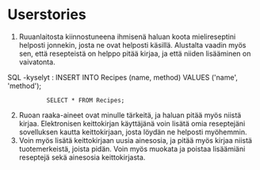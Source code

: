 # Userstories
1. Ruuanlaitosta kiinnostuneena ihmisenä haluan koota mielireseptini helposti jonnekin, josta ne ovat helposti käsillä. Alustalta
vaadin myös sen, että resepteistä on helppo pitää kirjaa, ja että niiden lisääminen on vaivatonta. 

SQL -kyselyt : INSERT INTO Recipes (name, method) VALUES ('name', 'method');

               SELECT * FROM Recipes;
               
2. Ruoan raaka-aineet ovat minulle tärkeitä, ja haluan pitää myös niistä kirjaa. Elektronisen keittokirjan käyttäjänä voin lisätä omia reseptejäni sovelluksen kautta
keittokirjaan, josta löydän ne helposti myöhemmin. 
3. Voin myös lisätä keittokirjaan uusia ainesosia, ja pitää myös kirjaa niistä
tuotemerkeistä, joista pidän.  Voin myös muokata ja poistaa lisäämiäni reseptejä sekä ainesosia keittokirjasta.  
 
